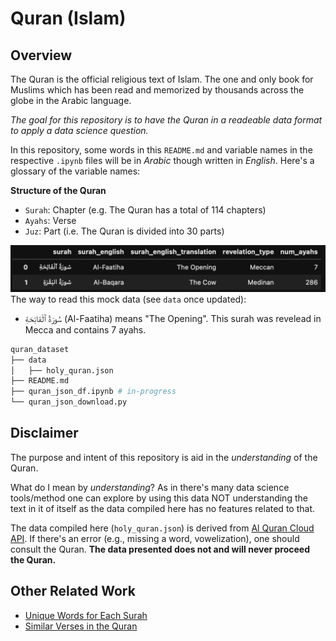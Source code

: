 # Quran (Islam)

## Overview
The Quran is the official religious text of Islam. The one and only book for Muslims which has been read and memorized by thousands across the globe in the Arabic language. 

*The goal for this repository is to have the Quran in a readeable data format to apply a data science question.*

In this repository, some words in this ```README.md``` and variable names in the respective ```.ipynb``` files will be in *Arabic* though written in *English*. Here's a glossary of the variable names:

**Structure of the Quran**
- ```Surah```: Chapter (e.g. The Quran has a total of 114 chapters)
- ```Ayahs```: Verse
- ```Juz```: Part (i.e. The Quran is divided into 30 parts)

![Image](img/quran_data_ch_1-2.png) 
The way to read this mock data (see ```data``` once updated):
- سُورَةُ ٱلْفَاتِحَةِ (Al-Faatiha) means "The Opening". This surah was revelead in Mecca and contains 7 ayahs.

```bash
quran_dataset
├── data
│   ├── holy_quran.json 
├── README.md
├── quran_json_df.ipynb # in-progress
└── quran_json_download.py 
```

## Disclaimer
The purpose and intent of this repository is aid in the *understanding* of the Quran. 

What do I mean by *understanding*? As in there's many data science tools/method one can explore by using this data NOT understanding the text in it of itself as the data compiled here has no features related to that. 

The data compiled here (```holy_quran.json```) is derived from [Al Quran Cloud API](https://alquran.cloud/api). If there's an error (e.g., missing a word, vowelization), one should consult the Quran. **The data presented does not and will never proceed the Quran.**

## Other Related Work
- [Unique Words for Each Surah](https://github.com/mmayet/quran_sandbox)
- [Similar Verses in the Quran](https://github.com/jawadshuaib/quran-similarity-search-jupyter-notebooks)
